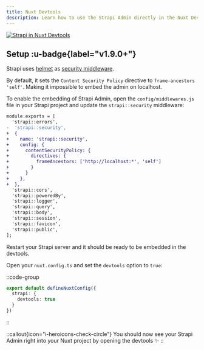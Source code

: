```yaml
---
title: Nuxt Devtools
description: Learn how to use the Strapi Admin directly in the Nuxt Devtools.
---
```


[![Strapi in Nuxt Devtools](https://user-images.githubusercontent.com/904724/222923164-f4f13177-7582-4581-a88e-0256c0789c9d.png)](https://user-images.githubusercontent.com/904724/222923164-f4f13177-7582-4581-a88e-0256c0789c9d.png)

## Setup :u-badge{label="v1.9.0+"}

Strapi uses [helmet](https://helmetjs.github.io/) as [security middleware](https://github.com/strapi/strapi/blob/main/packages/core/strapi/lib/middlewares/security.js).

By default, it sets the `Content Security Policy` directive to `frame-ancestors 'self'`. Making it impossible to embed the admin on localhost.

To enable the embedding of Strapi Admin, open the `config/middlewares.js` file in your Strapi project and update the `strapi::security` middleware:

```diff [config/middlewares.js]
module.exports = [
  'strapi::errors',
-  'strapi::security',
+  {
+    name: 'strapi::security',
+    config: {
+      contentSecurityPolicy: {
+        directives: {
+          frameAncestors: ['http://localhost:*', 'self']
+        }
+      }
+    },
+  },
  'strapi::cors',
  'strapi::poweredBy',
  'strapi::logger',
  'strapi::query',
  'strapi::body',
  'strapi::session',
  'strapi::favicon',
  'strapi::public',
];
```

Restart your Strapi server and it should be ready to be embedded in the devtools.

Open your `nuxt.config.ts` and set the `devtools` option to `true`:

::code-group
```ts [nuxt.config.ts]
export default defineNuxtConfig({
  strapi: {
    devtools: true
  }
})
```
::

::callout{icon="i-heroicons-check-circle"}
You should now see your Strapi Admin right into your Nuxt project by opening the devtools :sparkles:
::
